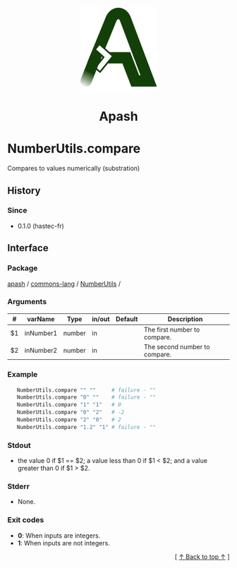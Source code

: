 
<div align='center' id='apash-top'>
  <a href='https://github.com/hastec-fr/apash'>
    <img alt='apash-logo' src='../../../../../../assets/apash-logo.svg'/>
  </a>

  # Apash
</div>


# NumberUtils.compare
Compares to values numerically (substration)

## History
### Since
  * 0.1.0 (hastec-fr)

## Interface
### Package
<!-- apash.packageBegin -->
[apash](../../../apash.md) / [commons-lang](../../commons-lang.md) / [NumberUtils](../NumberUtils.md) / 
<!-- apash.packageEnd -->

### Arguments
 | #      | varName        | Type          | in/out   | Default    | Description                           |
 |--------|----------------|---------------|----------|------------|---------------------------------------|
 | $1     | inNumber1      | number        | in       |            | The first number to compare.          |
 | $2     | inNumber2      | number        | in       |            | The second number to compare.         |

### Example
 ```bash
    NumberUtils.compare "" ""     # failure - ""
    NumberUtils.compare "0" ""    # failure - ""
    NumberUtils.compare "1" "1"   # 0
    NumberUtils.compare "0" "2"   # -2
    NumberUtils.compare "2" "0"   # 2
    NumberUtils.compare "1.2" "1" # failure - ""
 ```

### Stdout
  * the value 0 if $1 == $2; a value less than 0 if $1 < $2; and a value greater than 0 if $1 > $2.
### Stderr
  * None.

### Exit codes
  * **0**: When inputs are integers.
  * **1**: When inputs are not integers.

  <div align='right'>[ <a href='#apash-top'>↑ Back to top ↑</a> ]</div>

